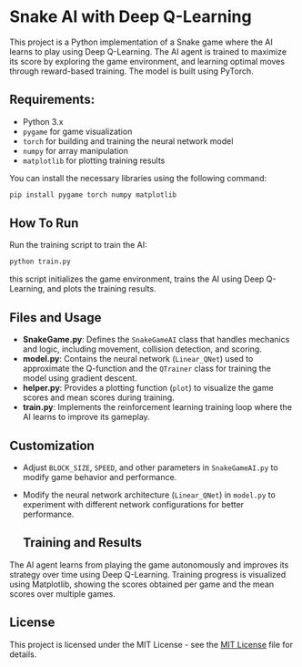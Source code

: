 # Snake AI with Deep Q-Learning

This project is a Python implementation of a Snake game where the AI learns to play using Deep Q-Learning. The AI agent is trained to maximize its score by exploring the game environment, and learning optimal moves through reward-based training. The model is built using PyTorch.

## Requirements:
- Python 3.x
- `pygame` for game visualization
- `torch` for building and training the neural network model
- `numpy` for array manipulation
- `matplotlib` for plotting training results

You can install the necessary libraries using the following command:

```bash
pip install pygame torch numpy matplotlib
```

## How To Run

Run the training script to train the AI:

```bash
python train.py
```

this script initializes the game environment, trains the AI using Deep Q-Learning, and plots the training results.
## Files and Usage
- **SnakeGame.py**: Defines the `SnakeGameAI` class that handles mechanics and logic, including movement, collision detection, and scoring.
- **model.py**: Contains the neural network (`Linear_QNet`) used to approximate the Q-function and the `QTrainer` class for training the model using gradient descent.
- **helper.py**: Provides a plotting function (`plot`) to visualize the game scores and mean scores during training.
- **train.py**: Implements the reinforcement learning training loop where the AI learns to improve its gameplay.

## Customization

- Adjust `BLOCK_SIZE`, `SPEED`, and other parameters in `SnakeGameAI.py` to modify game behavior and performance.
- Modify the neural network architecture (`Linear_QNet`) in `model.py` to experiment with different network configurations for better performance.

  ## Training and Results

 The AI agent learns from playing the game autonomously and improves its strategy over time using Deep Q-Learning. Training progress is visualized using Matplotlib, showing the scores obtained per game and the mean scores over multiple games.

 ## License 

 This project is licensed under the MIT License - see the [MIT License](LICENSE) file for details.







